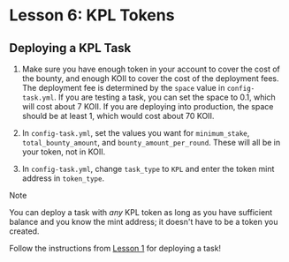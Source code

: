# Lesson 6: KPL Tokens

## Deploying a KPL Task

1. Make sure you have enough token in your account to cover the cost of the bounty, and enough KOII to cover the cost of the deployment fees. The deployment fee is determined by the `space` value in `config-task.yml`. If you are testing a task, you can set the space to 0.1, which will cost about 7 KOII. If you are deploying into production, the space should be at least 1, which would cost about 70 KOII.

2. In `config-task.yml`, set the values you want for `minimum_stake`, `total_bounty_amount`, and `bounty_amount_per_round`. These will all be in your token, not in KOII.

3. In `config-task.yml`, change `task_type` to `KPL` and enter the token mint address in `token_type`.

> [!NOTE]
>
> You can deploy a task with *any* KPL token as long as you have sufficient balance and you know the mint address; it doesn't have to be a token you created.

Follow the instructions from [Lesson 1](../Lesson%201/PartIV.md#deploying-a-task) for deploying a task!
